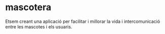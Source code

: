 # mascotera
Etsem creant una aplicació
per facilitar i millorar la vida
i intercomunicació entre les
mascotes i els usuaris.
